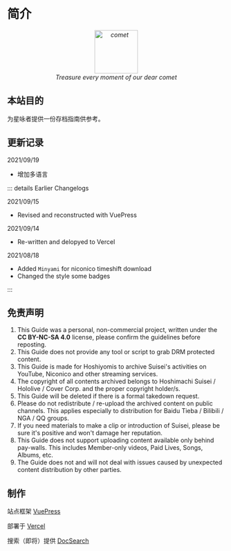 # 简介

<p style="text-align:center; font-style:italic">
    <a href="https://www.youtube.com/channel/UC5CwaMl1eIgY8h02uZw7u8A" target="_blank" rel="noopener noreferrer"><img src="/cover.png" width="100rem" height="100rem" alt="comet"></a>
    <br>
    Treasure every moment of our dear comet
</p>

## 本站目的

为星咏者提供一份存档指南供参考。

## 更新记录

2021/09/19

- 增加多语言

::: details Earlier Changelogs

2021/09/15
- Revised and reconstructed with VuePress

2021/09/14
- Re-written and delopyed to Vercel

2021/08/18
- Added `Minyami` for niconico timeshift download
- Changed the style some badges

:::

## 免责声明

1. This Guide was a personal, non-commercial project, written under the **CC BY-NC-SA 4.0** license, please confirm the guidelines before reposting.
2. This Guide does not provide any tool or script to grab DRM protected content.
3. This Guide is made for Hoshiyomis to archive Suisei's activities on YouTube, Niconico and other streaming services.
4. The copyright of all contents archived belongs to Hoshimachi Suisei / Hololive / Cover Corp. and the proper copyright holder/s.
5. This Guide will be deleted if there is a formal takedown request.
6. Please do not redistribute / re-upload the archived content on public channels. This applies especially to distribution for Baidu Tieba / Bilibili / NGA / QQ groups.
7. If you need materials to make a clip or introduction of Suisei, please be sure it's positive and won't damage her reputation.
8. This Guide does not support uploading content available only behind pay-walls. This includes Member-only videos, Paid Lives, Songs, Albums, etc.
9. The Guide does not and will not deal with issues caused by unexpected content distribution by other parties.

## 制作

站点框架 [VuePress](https://vuepress.vuejs.org/)

部署于 [Vercel](http://vercel.com/)

搜索（即将）提供 [DocSearch](https://docsearch.algolia.com/)
